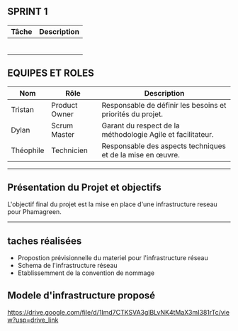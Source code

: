 ## SPRINT 1

| **Tâche**                     | **Description**                                                                                   |
|-------------------------------|---------------------------------------------------------------------------------------------------|
|    |                                        |
|       |          |
|      |         |
|     |                                   |
|      |                                     |
|      |                                    |

## EQUIPES ET ROLES 

| **Nom**          | **Rôle**          | **Description**                                     |
|-------------------|-------------------|-----------------------------------------------------|
| Tristan | Product Owner   | Responsable de définir les besoins et priorités du projet. |
| Dylan | Scrum Master  | Garant du respect de la méthodologie Agile et facilitateur. |
| Théophile | Technicien  | Responsable des aspects techniques et de la mise en œuvre. |


--------------------------------------------------------------------------------------------------------------------------------------
## Présentation du Projet et objectifs

L'objectif final du projet est la mise en place d'une infrastructure reseau pour Phamagreen.

-----------------------------------------------------------------------------------------------------------------------------------

## taches réalisées 

- Propostion prévisionnelle du materiel pour l'infrastructure réseau
- Schema de l'infrastructure réseau
- Etablissemment de la convention de nommage

## Modele d'infrastructure proposé

https://drive.google.com/file/d/1Imd7CTKSVA3glBLvNK4tMaX3mI381rTc/view?usp=drive_link




